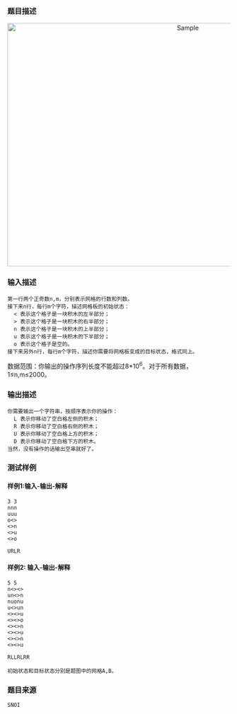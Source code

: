 ### 题目描述

<p align="center">
	<img src="http://mooctest-code.oss-cn-shanghai.aliyuncs.com/static/media/%E7%A7%AF%E6%9C%A8.png" alt="Sample"  width="800" height="550">
</p>

### 输入描述

```
第一行两个正奇数n,m，分别表示网格的行数和列数。
接下来n行，每行m个字符，描述网格板的初始状态：
  < 表示这个格子是一块积木的左半部分；
  > 表示这个格子是一块积木的右半部分；
  n 表示这个格子是一块积木的上半部分；
  u 表示这个格子是一块积木的下半部分；
  o 表示这个格子是空的。
接下来另外n行，每行m个字符，描述你需要将网格板变成的目标状态，格式同上。
```
数据范围：你输出的操作序列长度不能超过8*10<sup>6</sup>。对于所有数据，1≤n,m≤2000。
### 输出描述

```
你需要输出一个字符串，按顺序表示你的操作：
  L 表示你移动了空白格左侧的积木；
  R 表示你移动了空白格右侧的积木；
  U 表示你移动了空白格上方的积木；
  D 表示你移动了空白格下方的积木。
当然，没有操作的话输出空串就好了。
```

### 测试样例
#### 样例1:输入-输出-解释

```
3 3
nnn
uuu
o<>
<>n
<>u
<>o
```
```
URLR
```
#### 样例2: 输入-输出-解释
```
5 5
n<><>
un<>n
nuonu
u<>un
<><>u
<><>o
<><>n
<><>u
<><>n
<><>u
```
```
RLLRLRR
```
```
初始状态和目标状态分别是题图中的网格A,B。
```
### 题目来源  
`SNOI`